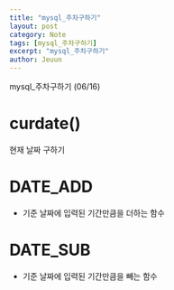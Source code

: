 ```yaml
---
title: "mysql_주차구하기"
layout: post
category: Note
tags: [mysql_주차구하기]
excerpt: "mysql_주차구하기"
author: Jeuun
---
```


mysql_주차구하기 (06/16)

# curdate()

현재 날짜 구하기

# DATE_ADD
- 기준 날짜에 입력된 기간만큼을 더하는 함수

# DATE_SUB
- 기준 날짜에 입력된 기간만큼을 빼는 함수



